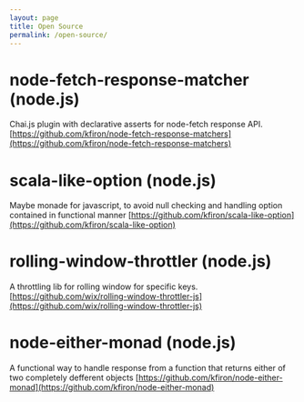 ```yaml
---
layout: page
title: Open Source 
permalink: /open-source/
---
```

   
# node-fetch-response-matcher (node.js) 
Chai.js plugin with declarative asserts for node-fetch response API.
[https://github.com/kfiron/node-fetch-response-matchers](https://github.com/kfiron/node-fetch-response-matchers)

# scala-like-option (node.js)
Maybe monade for javascript, to avoid null checking and handling option contained in functional manner
[https://github.com/kfiron/scala-like-option](https://github.com/kfiron/scala-like-option)

# rolling-window-throttler (node.js)
A throttling lib for rolling window for specific keys.
[https://github.com/wix/rolling-window-throttler-js](https://github.com/wix/rolling-window-throttler-js)

# node-either-monad (node.js)
A functional way to handle response from a function that returns either of two completely defferent objects
[https://github.com/kfiron/node-either-monad](https://github.com/kfiron/node-either-monad)

